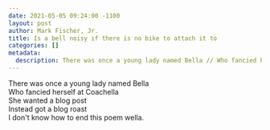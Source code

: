 ```yaml
---
date: 2021-05-05 09:24:00 -1100
layout: post
author: Mark Fischer, Jr.
title: Is a bell noisy if there is no bike to attach it to
categories: []
metadata:
  description: There was once a young lady named Bella // Who fancied herself at Coachella...
---
```


There was once a young lady named Bella  
Who fancied herself at Coachella  
She wanted a blog post  
Instead got a blog roast  
I don't know how to end this poem wella.